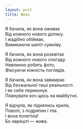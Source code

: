 ```yaml
---
layout: post
title: Жива
---
```


Я бачила, як вона оживає  
Від кожного нового дотику.  
І жадібно обіймає,  
Вимикаючи шепіт сумніву.  

Я бачила, як вона розквітає  
Від кожного нового спогаду.  
Невпинно робить фото,  
Фіксуючи ніжність поглядів.  

Я бачила, як вона завмирає  
Від безжальної тиші реальності.  
І як себе переконує  
Планувати хоч щось на майбутнє.  

Я відчула, як піднялись крила,  
Поволі, з подряпин і тла.  
І вона полетіла!  
Бо нарешті — жива.  
